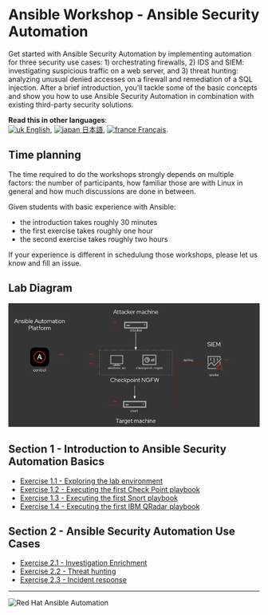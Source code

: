 # Ansible Workshop - Ansible Security Automation

Get started with Ansible Security Automation by implementing automation for three security use cases: 1) orchestrating firewalls, 2) IDS and SIEM: investigating suspicious traffic on a web server, and 3) threat hunting: analyzing unusual denied accesses on a firewall and remediation of a SQL injection. After a brief introduction, you’ll tackle some of the basic concepts and show you how to use Ansible Security Automation in combination with existing third-party security solutions.

**Read this in other languages**: <br>
[![uk](../../images/uk.png) English](README.md),  [![japan](../../images/japan.png) 日本語](README.ja.md), [![france](../../images/fr.png) Français](README.fr.md).<br>

## Time planning

The time required to do the workshops strongly depends on multiple factors: the number of participants, how familiar those are with Linux in general and how much discussions are done in between.

Given students with basic experience with Ansible:

- the introduction takes roughly 30 minutes
- the first exercise takes roughly one hour
- the second exercise takes roughly two hours

If your experience is different in schedulung those workshops, please let us know and fill an issue.

## Lab Diagram

![ansible rhel lab diagram](../../images/ansible_security_diagram.png)

## Section 1 - Introduction to Ansible Security Automation Basics

 - [Exercise 1.1 - Exploring the lab environment](1.1-explore)
 - [Exercise 1.2 - Executing the first Check Point playbook](1.2-checkpoint)
 - [Exercise 1.3 - Executing the first Snort playbook](1.3-snort)
 - [Exercise 1.4 - Executing the first IBM QRadar playbook](1.4-qradar)

## Section 2 - Ansible Security Automation Use Cases

 - [Exercise 2.1 - Investigation Enrichment](2.1-enrich)
 - [Exercise 2.2 - Threat hunting](2.2-threat)
 - [Exercise 2.3 - Incident response](2.3-incident)

---
![Red Hat Ansible Automation](../../images/rh-ansible-automation-platform.png)
